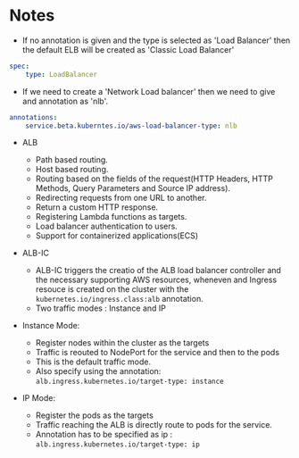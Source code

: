 # Notes

- If no annotation is given and the type is selected as 'Load Balancer' then the default ELB will be created as 'Classic Load Balancer'
```yaml
spec:
    type: LoadBalancer
```


- If we need to create a 'Network Load balancer' then we need to give and annotation as 'nlb'.

```yaml
annotations:
    service.beta.kuberntes.io/aws-load-balancer-type: nlb
```

- ALB
    - Path based routing.
    - Host based routing.
    - Routing based on the fields of the request(HTTP Headers, HTTP Methods, Query Parameters and Source IP address).
    - Redirecting requests from one URL to another.
    - Return a custom HTTP response.
    - Registering Lambda functions as targets.
    - Load balancer authentication to users.
    - Support for containerized applications(ECS)


- ALB-IC
    - ALB-IC triggers the creatio of the ALB load balancer controller and the necessary supporting AWS resources, wheneven and Ingress resouce is created on the cluster with the `kubernetes.io/ingress.class:alb` annotation.
    - Two traffic modes : Instance and IP


- Instance Mode:
    - Register nodes within the cluster as the targets
    - Traffic is reouted to NodePort for the service and then to the pods
    - This is the default traffic mode.
    - Also specify using the annotation: `alb.ingress.kubernetes.io/target-type: instance`

- IP Mode:
    - Register the pods as the targets
    - Traffic reaching the ALB is directly route to pods for the service.
    - Annotation has to be specified as ip : `alb.ingress.kubernetes.io/target-type: ip`